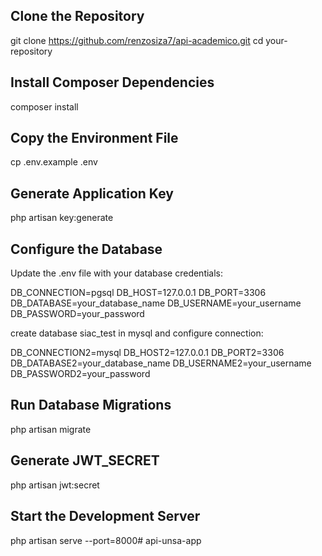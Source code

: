 ## Clone the Repository

git clone https://github.com/renzosiza7/api-academico.git
cd your-repository

## Install Composer Dependencies

composer install

## Copy the Environment File

cp .env.example .env

## Generate Application Key

php artisan key:generate

## Configure the Database

Update the .env file with your database credentials:

DB_CONNECTION=pgsql
DB_HOST=127.0.0.1
DB_PORT=3306
DB_DATABASE=your_database_name
DB_USERNAME=your_username
DB_PASSWORD=your_password

create database siac_test in mysql and configure connection:

DB_CONNECTION2=mysql
DB_HOST2=127.0.0.1
DB_PORT2=3306
DB_DATABASE2=your_database_name
DB_USERNAME2=your_username
DB_PASSWORD2=your_password

## Run Database Migrations

php artisan migrate

## Generate JWT_SECRET

php artisan jwt:secret

## Start the Development Server

php artisan serve --port=8000# api-unsa-app
